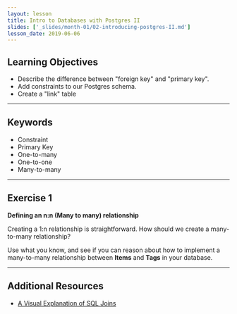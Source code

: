 ```yaml
---
layout: lesson
title: Intro to Databases with Postgres II
slides: ['_slides/month-01/02-introducing-postgres-II.md']
lesson_date: 2019-06-06
---
```


## Learning Objectives

- Describe the difference between "foreign key" and "primary key".
- Add constraints to our Postgres schema.
- Create a "link" table

---

## Keywords

- Constraint
- Primary Key
- One-to-many
- One-to-one
- Many-to-many

---

## Exercise 1

**Defining an n:n (Many to many) relationship**<br/>

Creating a 1:n relationship is straightforward. How should we create a many-to-many relationship? <br/>

Use what you know, and see if you can reason about how to implement a many-to-many relationship between **Items** and **Tags** in your database.

---

## Additional Resources

- [A Visual Explanation of SQL Joins](https://blog.codinghorror.com/a-visual-explanation-of-sql-joins/)
